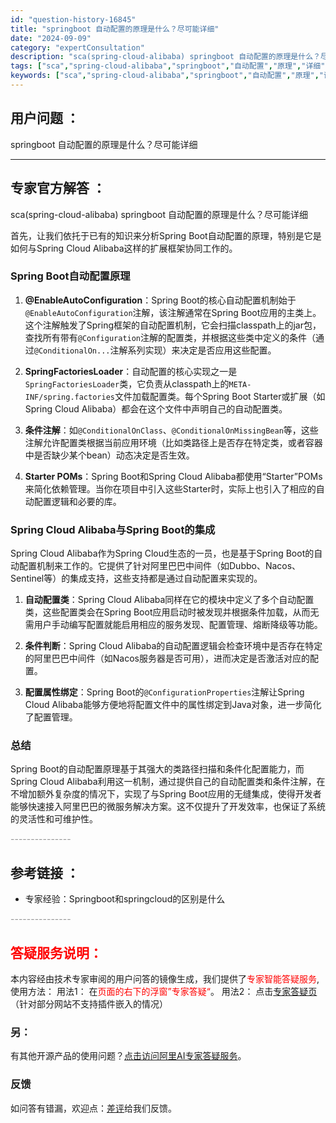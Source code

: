 ```yaml
---
id: "question-history-16845"
title: "springboot 自动配置的原理是什么？尽可能详细"
date: "2024-09-09"
category: "expertConsultation"
description: "sca(spring-cloud-alibaba) springboot 自动配置的原理是什么？尽可能详细首先，让我们依托于已有的知识来分析Spring Boot自动配置的原理，特别是它是如何与Spring Cloud Alibaba这样的扩展框架协同工作的。### Spring Boot自动配置原"
tags: ["sca","spring-cloud-alibaba","springboot","自动配置","原理","详细","解析"]
keywords: ["sca","spring-cloud-alibaba","springboot","自动配置","原理","详细","解析"]
---
```


## 用户问题 ： 
 springboot 自动配置的原理是什么？尽可能详细  

---------------
## 专家官方解答 ：

sca(spring-cloud-alibaba) springboot 自动配置的原理是什么？尽可能详细

首先，让我们依托于已有的知识来分析Spring Boot自动配置的原理，特别是它是如何与Spring Cloud Alibaba这样的扩展框架协同工作的。

### Spring Boot自动配置原理

1. **@EnableAutoConfiguration**：Spring Boot的核心自动配置机制始于`@EnableAutoConfiguration`注解，该注解通常在Spring Boot应用的主类上。这个注解触发了Spring框架的自动配置机制，它会扫描classpath上的jar包，查找所有带有`@Configuration`注解的配置类，并根据这些类中定义的条件（通过`@ConditionalOn...`注解系列实现）来决定是否应用这些配置。

2. **SpringFactoriesLoader**：自动配置的核心实现之一是`SpringFactoriesLoader`类，它负责从classpath上的`META-INF/spring.factories`文件加载配置类。每个Spring Boot Starter或扩展（如Spring Cloud Alibaba）都会在这个文件中声明自己的自动配置类。

3. **条件注解**：如`@ConditionalOnClass`、`@ConditionalOnMissingBean`等，这些注解允许配置类根据当前应用环境（比如类路径上是否存在特定类，或者容器中是否缺少某个bean）动态决定是否生效。

4. **Starter POMs**：Spring Boot和Spring Cloud Alibaba都使用“Starter”POMs来简化依赖管理。当你在项目中引入这些Starter时，实际上也引入了相应的自动配置逻辑和必要的库。

### Spring Cloud Alibaba与Spring Boot的集成

Spring Cloud Alibaba作为Spring Cloud生态的一员，也是基于Spring Boot的自动配置机制来工作的。它提供了针对阿里巴巴中间件（如Dubbo、Nacos、Sentinel等）的集成支持，这些支持都是通过自动配置来实现的。

1. **自动配置类**：Spring Cloud Alibaba同样在它的模块中定义了多个自动配置类，这些配置类会在Spring Boot应用启动时被发现并根据条件加载，从而无需用户手动编写配置就能启用相应的服务发现、配置管理、熔断降级等功能。

2. **条件判断**：Spring Cloud Alibaba的自动配置逻辑会检查环境中是否存在特定的阿里巴巴中间件（如Nacos服务器是否可用），进而决定是否激活对应的配置。

3. **配置属性绑定**：Spring Boot的`@ConfigurationProperties`注解让Spring Cloud Alibaba能够方便地将配置文件中的属性绑定到Java对象，进一步简化了配置管理。

### 总结

Spring Boot的自动配置原理基于其强大的类路径扫描和条件化配置能力，而Spring Cloud Alibaba利用这一机制，通过提供自己的自动配置类和条件注解，在不增加额外复杂度的情况下，实现了与Spring Boot应用的无缝集成，使得开发者能够快速接入阿里巴巴的微服务解决方案。这不仅提升了开发效率，也保证了系统的灵活性和可维护性。


<font color="#949494">---------------</font> 


## 参考链接 ：

* 专家经验：Springboot和springcloud的区别是什么 


 <font color="#949494">---------------</font> 
 


## <font color="#FF0000">答疑服务说明：</font> 

本内容经由技术专家审阅的用户问答的镜像生成，我们提供了<font color="#FF0000">专家智能答疑服务</font>,使用方法：
用法1： 在<font color="#FF0000">页面的右下的浮窗”专家答疑“</font>。
用法2： 点击[专家答疑页](https://answer.opensource.alibaba.com/docs/intro)（针对部分网站不支持插件嵌入的情况）
### 另：


有其他开源产品的使用问题？[点击访问阿里AI专家答疑服务](https://answer.opensource.alibaba.com/docs/intro)。
### 反馈
如问答有错漏，欢迎点：[差评](https://ai.nacos.io/user/feedbackByEnhancerGradePOJOID?enhancerGradePOJOId=16864)给我们反馈。
